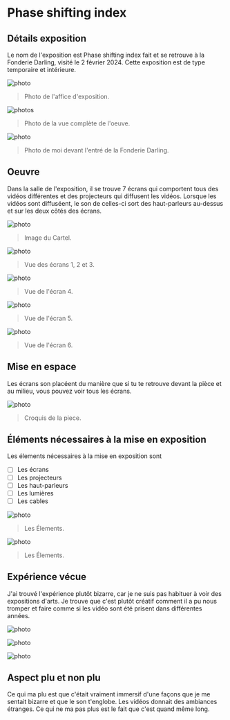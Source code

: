 # Phase shifting index

## Détails exposition

Le nom de l'exposition est Phase shifting index fait et se retrouve à la Fonderie Darling, visité le 2 février 2024. Cette exposition est de type temporaire et intérieure.

![photo](media/Affiche_exposition.png)

> Photo de l'affice d'exposition.

![photos](media/vue_de_oeuvre.jpeg)

> Photo de la vue complète de l'oeuve.

![photo](media/photo_de_moi_entre.png)

> Photo de moi devant l'entré de la Fonderie Darling.

## Oeuvre

Dans la salle de l'exposition, il se trouve 7 écrans qui comportent tous des vidéos différentes et des projecteurs qui diffusent les vidéos. Lorsque les vidéos sont diffuséent, le son de celles-ci sort des haut-parleurs au-dessus et sur les deux côtés des écrans.

![photo](media/image_cartel.jpeg)

> Image du Cartel.

![photo](media/vue_oeuvre_123.jpeg)

> Vue des écrans 1, 2 et 3.


![photo](media/vue_oeuvre_4.jpeg)

> Vue de l'écran 4.

![photo](media/vue_oeuvre_5.jpeg)

> Vue de l'écran 5.

![photo](media/vue_oeuvre_6.jpeg)

> Vue de l'écran 6.

## Mise en espace

Les écrans son placéent du manière que si tu te retrouve devant la pièce et au milieu, vous pouvez voir tous les écrans.

![photo](media/croquis_oeuvre.png)

> Croquis de la piece.

## Éléments nécessaires à la mise en exposition

Les élements nécessaires à la mise en exposition sont

- [ ] Les écrans
- [ ] Les projecteurs
- [ ] Les haut-parleurs
- [ ] Les lumières
- [ ] Les cables

![photo](media/composantes_oeuvre.jpeg)

> Les Élements.

![photo](media/lumiere_projecteur.jpeg)

> Les Élements.

## Expérience vécue
J'ai trouvé l'expérience plutôt bizarre, car je ne suis pas habituer à voir des expositions d'arts. Je trouve que c'est plutôt créatif comment il a pu nous tromper et faire comme si les vidéo sont été prisent dans différentes années.

![photo](media/image_expericence1.jpeg)

![photo](media/image_expericence2.jpeg)

![photo](media/image_expericence3.jpeg)

## Aspect plu et non plu

Ce qui ma plu est que c'était vraiment immersif d'une façons que je me sentait bizarre et que le son t'englobe. Les vidéos donnait des ambiances étranges. Ce qui ne ma pas plus est le fait que c'est quand même long. 
